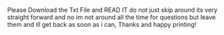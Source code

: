 Please Download the Txt File and READ IT do not just skip around its very straight forward and no im not around all the time for questions but leave them and ill get back as soon as i can, Thanks and happy printing!
